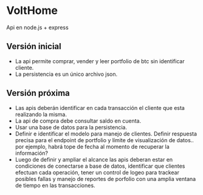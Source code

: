 # VoltHome
 Api en node.js + express

 ## Versión inicial
 + La api permite comprar, vender y leer portfolio de btc sin identificar cliente.
 + La persistencia es un único archivo json.

 ## Versión próxima
+ Las apis deberán identificar en cada transacción el cliente que esta realizando la misma. 
+ La api de compra debe consultar saldo en cuenta. 
+ Usar una base de datos para la persistencia. 
+ Definir e identificar el modelo para manejo de clientes. Definir respuesta precisa para el endpoint de portfolio y límite de visualización de datos.. por ejemplo, 
   habrá tope de fecha al momento de recuperar la información?
+ Luego de definir y ampliar el alcance las apis deberan estar en condiciones de conectarse a base de datos, identificar que clientes efectuan cada operación, tener un control de logeo para trackear posibles fallas y manejo de reportes de porfolio con una amplia ventana de tiempo en las transacciones.
 
 
